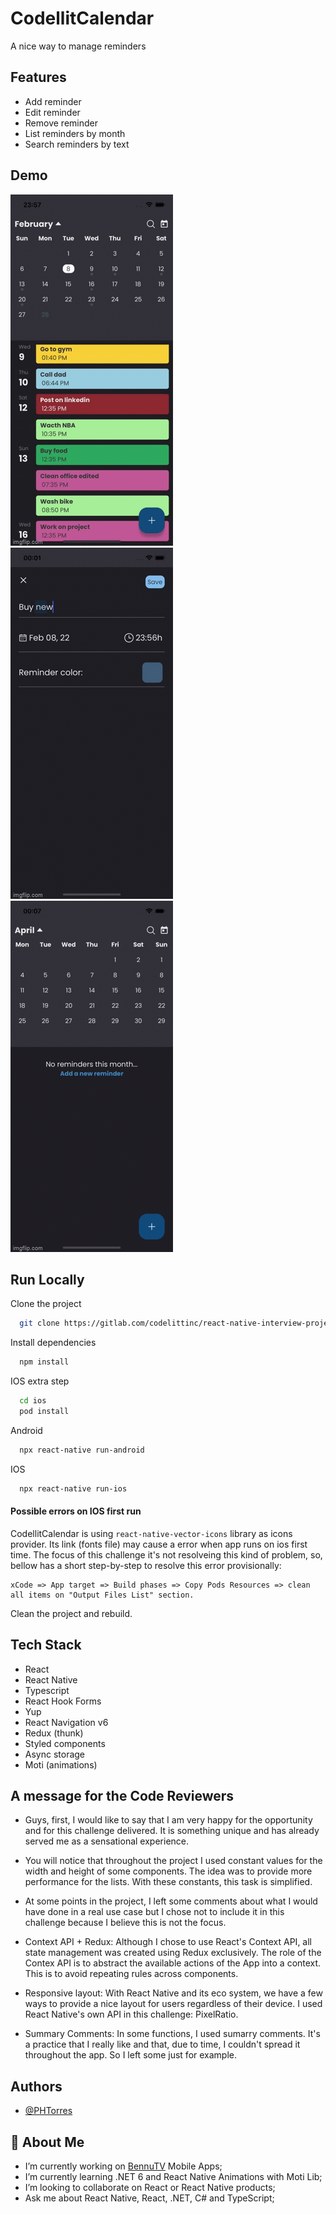 
# CodellitCalendar
A nice way to manage reminders




## Features

- Add reminder
- Edit reminder
- Remove reminder
- List reminders by month
- Search reminders by text



## Demo

![](demo1.gif) ![](demo3.gif) ![](demo2.gif)


## Run Locally

Clone the project
```bash
  git clone https://gitlab.com/codelittinc/react-native-interview-project-paulo-torres.git
```


Install dependencies
```bash
  npm install
```

IOS extra step
```bash
  cd ios
  pod install
```

Android
```bash
  npx react-native run-android
```

IOS
```bash
  npx react-native run-ios
```

#### Possible errors on IOS first run
CodellitCalendar is using `react-native-vector-icons` library as icons provider.
Its link (fonts file) may cause a error when app runs on ios first time.
The focus of this challenge it's not resolveing this kind of problem, so, bellow has a short step-by-step to resolve this error provisionally:

```
xCode => App target => Build phases => Copy Pods Resources => clean all items on "Output Files List" section.
```

Clean the project and rebuild.



## Tech Stack

- React
- React Native
- Typescript
- React Hook Forms
- Yup
- React Navigation v6
- Redux (thunk)
- Styled components
- Async storage
- Moti (animations)



## A message for the Code Reviewers

- Guys, first, I would like to say that I am very happy for the opportunity and for this challenge delivered. It is something unique and has already served me as a sensational experience.

- You will notice that throughout the project I used constant values ​​for the width and height of some components. The idea was to provide more performance for the lists. With these constants, this task is simplified.

- At some points in the project, I left some comments about what I would have done in a real use case but I chose not to include it in this challenge because I believe this is not the focus.

- Context API + Redux: Although I chose to use React's Context API, all state management was created using Redux exclusively. The role of the Contex API is to abstract the available actions of the App into a context. This is to avoid repeating rules across components.

- Responsive layout:
With React Native and its eco system, we have a few ways to provide a nice layout for users regardless of their device. I used React Native's own API in this challenge: PixelRatio.

- Summary Comments: In some functions, I used sumarry comments. It's a practice that I really like and that, due to time, I couldn't spread it throughout the app. So I left some just for example.


## Authors

- [@PHTorres](https://www.github.com/phtorres)


## 🚀 About Me
- I’m currently working on <a href="https://www.bennu.com.br/" target="_blank"> BennuTV</a> Mobile Apps;
- I’m currently learning .NET 6 and React Native Animations with Moti Lib;
- I’m looking to collaborate on React or React Native products;
- Ask me about React Native, React, .NET, C# and TypeScript;

